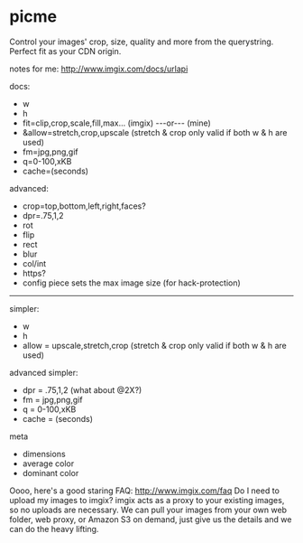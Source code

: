 picme
=====

Control your images' crop, size, quality and more from the querystring.  Perfect fit as your CDN origin.

notes for me:
http://www.imgix.com/docs/urlapi

docs:
- w
- h
- fit=clip,crop,scale,fill,max... (imgix)   ---or---   (mine)
- &allow=stretch,crop,upscale (stretch & crop only valid if both w & h are used)
- fm=jpg,png,gif
- q=0-100,xKB
- cache=(seconds)
 
advanced:
- crop=top,bottom,left,right,faces?
- dpr=.75,1,2
- rot
- flip
- rect
- blur
- col/int
- https?
- config piece sets the max image size (for hack-protection)
 


-----------


simpler:
- w
- h
- allow = upscale,stretch,crop (stretch & crop only valid if both w & h are used)
 
advanced simpler:
- dpr = .75,1,2 (what about @2X?)
- fm = jpg,png,gif
- q = 0-100,xKB
- cache = (seconds)

meta
- dimensions
- average color
- dominant color


Oooo, here's a good staring FAQ: http://www.imgix.com/faq
Do I need to upload my images to imgix?
imgix acts as a proxy to your existing images, so no uploads are necessary. We can pull your images from your own web folder, web proxy, or Amazon S3 on demand, just give us the details and we can do the heavy lifting.
